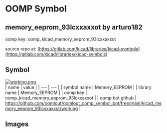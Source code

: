 # OOMP Symbol  
## memory_eeprom_93lcxxaxxot  by arturo182  
  
oomp key: oomp_kicad_memory_eeprom_93lcxxaxxot  
  
source repo at: [https://gitlab.com/kicad/libraries/kicad-symbols](https://gitlab.com/kicad/libraries/kicad-symbols)  
## Symbol  
  
[![working.png](working_600.png)](working.png)  
| name | value | 
| --- | --- | 
| symbol name | Memory_EEPROM | 
| library name | Memory_EEPROM | 
| oomp key | oomp_kicad_memory_eeprom_93lcxxaxxot | 
| oomp bot github | https://github.com/oomlout/oomlout_oomp_symbol_bot/tree/main/kicad_memory_eeprom_93lcxxaxxot/working | 
## Images  
